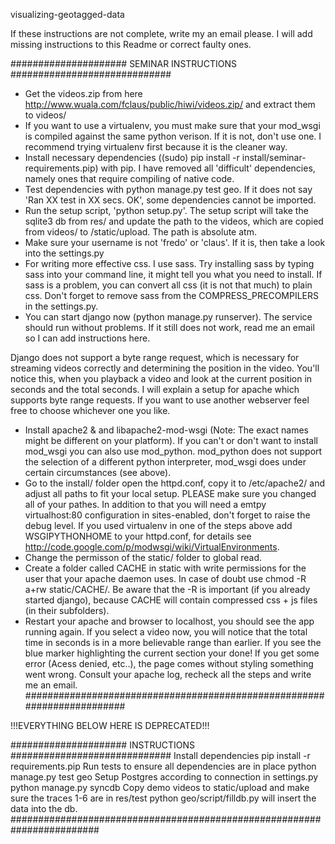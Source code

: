 visualizing-geotagged-data

If these instructions are not complete, write my an email please. I will add missing instructions to this Readme or correct faulty ones.

##################### SEMINAR INSTRUCTIONS #############################

- Get the videos.zip from here http://www.wuala.com/fclaus/public/hiwi/videos.zip/ and extract them to videos/
- If you want to use a virtualenv, you must make sure that your mod_wsgi is compiled against the same python verison. If it is not, don't use one. I recommend trying virtualenv first because it is the cleaner way.
- Install necessary dependencies ((sudo) pip install -r install/seminar-requirements.pip) with pip. I have removed all 'difficult' dependencies, namely ones that require compiling of native code.
- Test dependencies with python manage.py test geo. If it does not say 'Ran XX test in XX secs. OK', some dependencies cannot be imported.
- Run the setup script, 'python setup.py'. The setup script will take the sqlite3 db from res/ and update the path to the videos, which are copied from videos/ to /static/upload. The path is absolute atm.
- Make sure your username is not 'fredo' or 'claus'. If it is, then take a look into the settings.py
- For writing more effective css. I use sass. Try installing sass by typing sass into your command line, it might tell you what you need to install. If sass is a problem, you can convert all css (it is not that much) to plain css. Don't forget to remove sass from the COMPRESS_PRECOMPILERS in the settings.py.
- You can start django now (python manage.py runserver). The service should run without problems. If it still does not work, read me an email so I can add instructions here.


Django does not support a byte range request, which is necessary for streaming videos correctly and determining the position in the video. You'll notice this, when you playback a video and look at the current position in seconds and the total seconds. I will explain a setup for apache which supports byte range requests. If you want to use another webserver feel free to choose whichever one you like.
- Install apache2 & and libapache2-mod-wsgi (Note: The exact names might be different on your platform). If you can't or don't want to install mod_wsgi you can also use mod_python. mod_python does not support the selection of a different python interpreter, mod_wsgi does under certain circumstances (see above).
- Go to the install/ folder open the httpd.conf, copy it to /etc/apache2/ and adjust all paths to fit your local setup. PLEASE make sure you changed all of your pathes. In addition to that you will need a emtpy virtualhost:80 configuration in sites-enabled, don't forget to raise the debug level. If you used virtualenv in one of the steps above add WSGIPYTHONHOME to your httpd.conf, for details see http://code.google.com/p/modwsgi/wiki/VirtualEnvironments.
- Change the permisson of the static/ folder to global read.
- Create a folder called CACHE in static with write permissions for the user that your apache daemon uses. In case of doubt use chmod -R a+rw static/CACHE/. Be aware that the -R is important (if you already started django), because CACHE will contain compressed css + js files (in their subfolders).
- Restart your apache and browser to localhost, you should see the app running again. If you select a video now, you will notice that the total time in seconds is in a more believable range than earlier. If you see the blue marker highlighting the current section your done! If you get some error (Acess denied, etc..), the page comes without styling something went wrong. Consult your apache log, recheck all the steps and write me an email.
########################################################################


!!!EVERYTHING BELOW HERE IS DEPRECATED!!!

#####################  INSTRUCTIONS #############################
Install dependencies
pip install -r requirements.pip
Run tests to ensure all dependencies are in place
python manage.py test geo
Setup Postgres according to connection in settings.py
python manage.py syncdb
Copy demo videos to static/upload and make sure the traces 1-6 are in res/test
python geo/script/filldb.py
will insert the data into the db.
########################################################################



